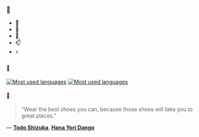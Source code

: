 ### 👋

- 🔭
- 🌱
- 💬
- 📫
- ⚡

#### 🧏

[![Most used languages](https://github-readme-stats-aynah.vercel.app/api/top-langs/?username=aynh&theme=solarized-dark&langs_count=6&layout=compact&hide_title=true)](https://github.com/anuraghazra/github-readme-stats#gh-dark-mode-only)
[![Most used languages](https://github-readme-stats-aynah.vercel.app/api/top-langs/?username=aynh&theme=solarized-light&langs_count=6&layout=compact&hide_title=true)](https://github.com/anuraghazra/github-readme-stats#gh-light-mode-only)

#### 💬

> "Wear the best shoes you can, because those shoes will take you to great places."

&mdash; [**Todo Shizuka**](https://myanimelist.net/character.php?q=Todo%20Shizuka&cat=character), [**Hana Yori Dango**](https://myanimelist.net/search/all?q=Hana%20Yori%20Dango&cat=all)
